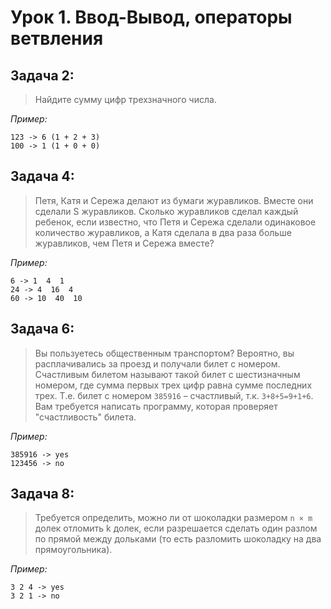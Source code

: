 # Урок 1. Ввод-Вывод, операторы ветвления

## Задача 2: 
>Найдите сумму цифр трехзначного числа.

*Пример:*
```
123 -> 6 (1 + 2 + 3)
100 -> 1 (1 + 0 + 0)
```

## Задача 4: 
> Петя, Катя и Сережа делают из бумаги журавликов. Вместе они сделали S журавликов. Сколько журавликов сделал каждый ребенок, если известно, что Петя и Сережа сделали одинаковое количество журавликов, а Катя сделала в два раза больше журавликов, чем Петя и Сережа вместе?

*Пример:*
```
6 -> 1  4  1
24 -> 4  16  4
60 -> 10  40  10
```
## Задача 6: 
> Вы пользуетесь общественным транспортом? Вероятно, вы расплачивались за проезд и получали билет с номером. Счастливым билетом называют такой билет с шестизначным номером, где сумма первых трех цифр равна сумме последних трех. Т.е. билет с номером `385916` – счастливый, т.к. `3+8+5=9+1+6`. Вам требуется написать программу, которая проверяет "счастливость" билета.

*Пример:*
```
385916 -> yes
123456 -> no
```

## Задача 8: 
> Требуется определить, можно ли от шоколадки размером `n × m` долек отломить k долек, если разрешается сделать один разлом по прямой между дольками (то есть разломить шоколадку на два прямоугольника).

*Пример:*
```
3 2 4 -> yes
3 2 1 -> no
```